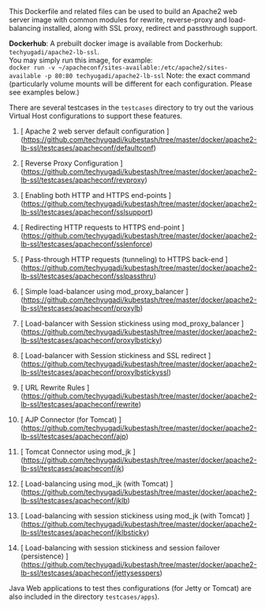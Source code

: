 This Dockerfile and related files can be used to build an Apache2 web server image with common modules for rewrite, reverse-proxy and load-balancing installed, along with SSL proxy, redirect and passthrough support.

**Dockerhub**: A prebuilt docker image is available from Dockerhub: `techyugadi/apache2-lb-ssl`. \
You may simply run this image, for example: \
`docker run -v ~/apacheconf/sites-available:/etc/apache2/sites-available -p 80:80 techyugadi/apache2-lb-ssl`
Note: the exact command (particularly volume mounts will be different for each configuration. Please see examples below.)

There are several testcases in the `testcases` directory to try out the various Virtual Host configurations to support these features.

1. [ Apache 2 web server default configuration ] (https://github.com/techyugadi/kubestash/tree/master/docker/apache2-lb-ssl/testcases/apacheconf/defaultconf)

2. [ Reverse Proxy Configuration ] (https://github.com/techyugadi/kubestash/tree/master/docker/apache2-lb-ssl/testcases/apacheconf/revproxy)

3. [ Enabling both HTTP and HTTPS end-points ] (https://github.com/techyugadi/kubestash/tree/master/docker/apache2-lb-ssl/testcases/apacheconf/sslsupport)

4. [ Redirecting HTTP requests to HTTPS end-point ] (https://github.com/techyugadi/kubestash/tree/master/docker/apache2-lb-ssl/testcases/apacheconf/sslenforce)

5. [ Pass-through HTTP requests (tunneling) to HTTPS back-end ] (https://github.com/techyugadi/kubestash/tree/master/docker/apache2-lb-ssl/testcases/apacheconf/sslpassthru)

6. [ Simple load-balancer using mod_proxy_balancer ] (https://github.com/techyugadi/kubestash/tree/master/docker/apache2-lb-ssl/testcases/apacheconf/proxylb)

7. [ Load-balancer with Session stickiness using mod_proxy_balancer ] (https://github.com/techyugadi/kubestash/tree/master/docker/apache2-lb-ssl/testcases/apacheconf/proxylbsticky)

8. [ Load-balancer with Session stickiness and SSL redirect ] (https://github.com/techyugadi/kubestash/tree/master/docker/apache2-lb-ssl/testcases/apacheconf/proxylbstickyssl)

9. [ URL Rewrite Rules ] (https://github.com/techyugadi/kubestash/tree/master/docker/apache2-lb-ssl/testcases/apacheconf/rewrite)

10. [ AJP Connector (for Tomcat) ] (https://github.com/techyugadi/kubestash/tree/master/docker/apache2-lb-ssl/testcases/apacheconf/ajp)

11. [ Tomcat Connector using mod_jk ] (https://github.com/techyugadi/kubestash/tree/master/docker/apache2-lb-ssl/testcases/apacheconf/jk)

12. [ Load-balancing using mod_jk (with Tomcat) ] (https://github.com/techyugadi/kubestash/tree/master/docker/apache2-lb-ssl/testcases/apacheconf/jklb)

13. [ Load-balancing with session stickiness using mod_jk (with Tomcat) ] (https://github.com/techyugadi/kubestash/tree/master/docker/apache2-lb-ssl/testcases/apacheconf/jklbsticky)

14. [ Load-balancing with session stickiness and session failover (persistence) ] (https://github.com/techyugadi/kubestash/tree/master/docker/apache2-lb-ssl/testcases/apacheconf/jettysesspers)

Java Web applications to test thes configurations (for Jetty or Tomcat) are also included in the directory `testcases/apps`). 
